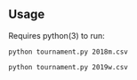 ## Usage

Requires python(3) to run:
```
python tournament.py 2018m.csv
```
```
python tournament.py 2019w.csv
```

